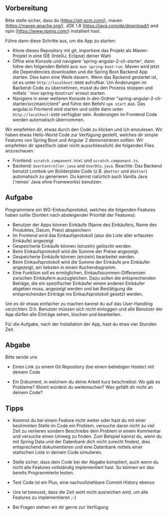 Vorbereitung
------------

Bitte stelle sicher, dass du (https://git-scm.com/), maven (https://maven.apache.org/), JDK 1.8 (https://java.com/de/download/) and npm (https://www.npmjs.com/) installiert hast.


Führe dann diese Schritte aus, um die App zu starten:
- Klone dieses Repository mit git, importiere das Projekt als Maven-Projekt in eine IDE (IntelliJ, Eclipse) deiner Wahl
- Öffne eine Konsole und navigiere  'spring-angular-2-cli-starter', dann führe den folgenden Befehl aus: `mvn spring-boot:run`. Maven wird jetzt die Dependencies downloaden und die Spring Boot Backend App starten. Dies kann eine Weile dauern. Wenn das Backend gestartet ist, ist es unter ``http://localhost:8080`` aufrufbar. Um Änderungen im Backend-Code zu übernehmen, musst du den Prozess stoppen und mittels ``mvn spring-boot:run' erneut starten.
- Navigiere in einer weiteren Konsole in den Ordner "spring-angular-2-cli-starter/src/main/client" and führe den Befehl ``npm start`` aus. Das angular.io Frontend wird starten und sollte dann unter ``http://localhost:4200`` verfügbar sein. Änderungen im Frontend Code werden automatisch übernommen.


Wir empfehlen dir, etwas durch den Code zu klicken und ich einzulesen. Wir haben etwas Hello-World Code zur Verfügung gestellt, welches dir simple Features von Spring Boot und Angular 2 demonstrieren sollten. Wir empfehlen dir spezifisch (aber nicht ausschliesslich) die folgenden Files anzuschauen: 

- Frontend: ``scratch.component.html`` und ``scratch.component.ts``.
- Backend: ``UserController.java`` und ``UserDto.java``. Beachte: Das Backend benutzt Lombok um Boilderplate Code (z.B. `@Getter` und `@Setter`) automatisch zu generieren. Du kannst natürlich auch Vanilla Java ('reines' Java ohne Frameworks) benutzen.


Aufgabe
--------

Programmiere ein WG-Einkaufsprotokol, welches die folgenden Features haben sollte (Sortiert nach absteigender Priorität der Features):

- Benutzer der Apps können Einkäufe (Name des Einkäufers, Name des Produktes, Datum, Preis) abspeichern
- Im Frontend wird das Einkaufsprotokoll (also die Liste aller erfassten Einkäufe) angezeigt
- Gespeicherte Einkäufe können (einzeln) gelöscht werden.
- Beim Einkaufsprotokoll wird die Summe der Preise angezeigt.
- Gespeicherte Einkäufe können (einzeln) bearbeitet werden.
- Beim Einkaufsprotokoll wird die Summe der Einkäufe pro Einkäufer angezeigt, am liebsten in einem Kuchendiagramm.
- Eine Funktion soll es ermöglichen, Einkaufssummen-Differenzen zwischen Einkäufern auszugleichen. Dazu sollen die entsprechenden Beträge, die ein spezifischer Einkäufer einem anderen Einkäufer abgeben muss, angezeigt werden und bei Bestätigung die entsprechenden Einträge ins Einkaufsprotokoll gesetzt werden. 

Um es dir etwas einfacher zu machen kannst du auf das User-Handling verzichten: D.h. Benutzer müssen sich nicht einloggen und alle Benutzer der App dürfen alle Einträge sehen, löschen und bearbeiten.

Für die Aufgabe, nach der Installation der App, hast du etwa vier Stunden Zeit. 

Abgabe
------

Bitte sende uns 
- Einen Link zu einem Git Repository (bei einem beliebigen Hoster) mit deinem Code

- Ein Dokument, in welchem du deine Arbeit kurz beschreibst: Wo gab es Probleme? Womit würdest du weitemachen? Was gefällt dir nicht an deinem Code?

Tipps
-----
- Kommst du bei einem Feature nicht weiter oder hast du mit einer bestimmten Stelle im Code ein Problem, versuche daran nicht zu viel Zeit zu verlieren sondern Beschreibe dein Problem in einem Kommentar und versuche einen Umweg zu finden. Zum Beispiel kannst du, wenn du mit Spring Data und der Datenbank dich nicht zurecht findest, dies entsprechend dokumentieren und eine Datenbank mittels einer statischen Liste in deinem Code simulieren.

- Stelle sicher, dass dein Code bei der Abgabe kompiliert, auch wenn du nicht alle Features vollständig implementiert hast. So können wir das bereits Programmierte testen.

- Test Code ist ein Plus, eine nachvollziehbare Commit History ebenso

- Uns ist bewusst, dass die Zeit wohl nicht ausreichen wird, um alle Features zu implementieren ;-)

- Bei Fragen stehen wir dir gerne zur Verfügung